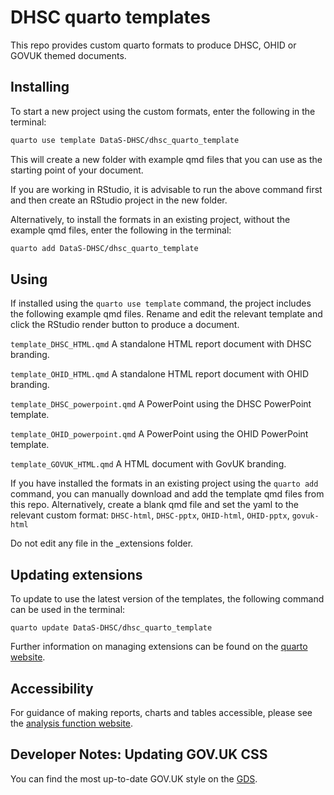 # DHSC quarto templates

This repo provides custom quarto formats to produce DHSC, OHID or GOVUK themed documents.

## Installing

To start a new project using the custom formats, enter the following in the terminal: 

``` bash
quarto use template DataS-DHSC/dhsc_quarto_template
```
This will create a new folder with example qmd files that you can use as the starting point of your document. 

If you are working in RStudio, it is advisable to run the above command first and then create an RStudio project in the new folder.

Alternatively, to install the formats in an existing project, without the example qmd files, enter the following in the terminal: 

``` bash
quarto add DataS-DHSC/dhsc_quarto_template
```

## Using

If installed using the `quarto use template` command, the project includes the following example qmd files. Rename and edit the relevant template and click the RStudio render button to produce a document. 

`template_DHSC_HTML.qmd` A standalone HTML report document with DHSC branding.

`template_OHID_HTML.qmd` A standalone HTML report document with OHID branding.

`template_DHSC_powerpoint.qmd` A PowerPoint using the DHSC PowerPoint template.

`template_OHID_powerpoint.qmd` A PowerPoint using the OHID PowerPoint template.

`template_GOVUK_HTML.qmd` A HTML document with GovUK branding.

If you have installed the formats in an existing project using the `quarto add` command, you can manually download and add the template qmd files from this repo. Alternatively, create a blank qmd file and set the yaml to the relevant custom format:
`DHSC-html`, `DHSC-pptx`, `OHID-html`, `OHID-pptx`, `govuk-html`

Do not edit any file in the \_extensions folder.

## Updating extensions

To update to use the latest version of the templates, the following command can be used in the terminal:

`quarto update DataS-DHSC/dhsc_quarto_template`

Further information on managing extensions can be found on the [quarto website](https://quarto.org/docs/extensions/managing.html#updating).

## Accessibility

For guidance of making reports, charts and tables accessible, please see the [analysis function website](https://analysisfunction.civilservice.gov.uk/support/communicating-analysis/).

## Developer Notes: Updating GOV.UK CSS
You can find the most up-to-date GOV.UK style on the [GDS](https://design-system.service.gov.uk/).
